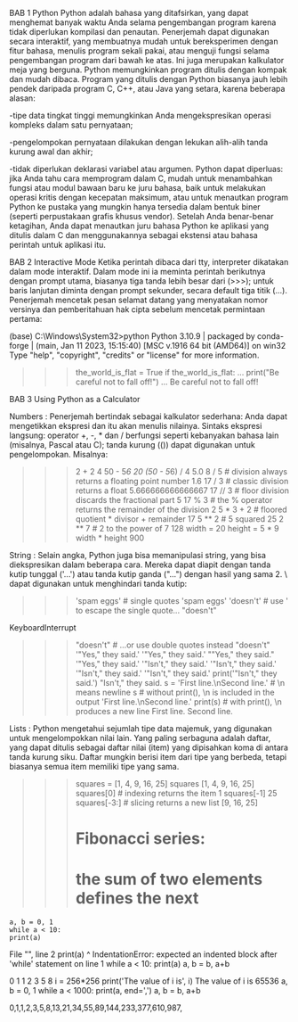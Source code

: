 BAB 1
Python
Python adalah bahasa yang ditafsirkan, yang dapat menghemat banyak waktu Anda selama pengembangan program karena tidak diperlukan kompilasi dan penautan. Penerjemah dapat digunakan secara interaktif, yang membuatnya mudah untuk bereksperimen dengan fitur bahasa, menulis program sekali pakai, atau menguji fungsi selama pengembangan program dari bawah ke atas. Ini juga merupakan kalkulator meja yang berguna.
Python memungkinkan program ditulis dengan kompak dan mudah dibaca. Program yang ditulis dengan Python biasanya jauh lebih pendek daripada program C, C++, atau Java yang setara, karena beberapa alasan:

-tipe data tingkat tinggi memungkinkan Anda mengekspresikan operasi kompleks dalam satu pernyataan;

-pengelompokan pernyataan dilakukan dengan lekukan alih-alih tanda kurung awal dan akhir;

-tidak diperlukan deklarasi variabel atau argumen.
Python dapat diperluas: jika Anda tahu cara memprogram dalam C, mudah untuk menambahkan fungsi atau modul bawaan baru ke juru bahasa, baik untuk melakukan operasi kritis dengan kecepatan maksimum, atau untuk menautkan program Python ke pustaka yang mungkin hanya tersedia dalam bentuk biner (seperti perpustakaan grafis khusus vendor). Setelah Anda benar-benar ketagihan, Anda dapat menautkan juru bahasa Python ke aplikasi yang ditulis dalam C dan menggunakannya sebagai ekstensi atau bahasa perintah untuk aplikasi itu.

BAB 2
Interactive Mode
Ketika perintah dibaca dari tty, interpreter dikatakan dalam mode interaktif. Dalam mode ini ia meminta perintah berikutnya dengan prompt utama, biasanya tiga tanda lebih besar dari (>>>); untuk baris lanjutan diminta dengan prompt sekunder, secara default tiga titik (...). Penerjemah mencetak pesan selamat datang yang menyatakan nomor versinya dan pemberitahuan hak cipta sebelum mencetak permintaan pertama:

(base) C:\Windows\System32>python
Python 3.10.9 | packaged by conda-forge | (main, Jan 11 2023, 15:15:40) [MSC v.1916 64 bit (AMD64)] on win32
Type "help", "copyright", "credits" or "license" for more information.
>>> the_world_is_flat = True
>>> if the_world_is_flat:
...     print("Be careful not to fall off!")
...
Be careful not to fall off!

BAB 3
Using Python as a Calculator 

Numbers :
Penerjemah bertindak sebagai kalkulator sederhana: Anda dapat mengetikkan ekspresi dan itu akan menulis nilainya. Sintaks ekspresi langsung: operator +, -, * dan / berfungsi seperti kebanyakan bahasa lain (misalnya, Pascal atau C); tanda kurung (()) dapat digunakan untuk pengelompokan. Misalnya:
>>> 2 + 2
4
>>> 50 - 5*6
20
>>> (50 - 5*6) / 4
5.0
>>> 8 / 5  # division always returns a floating point number
1.6
>>> 17 / 3  # classic division returns a float
5.666666666666667
>>> 17 // 3  # floor division discards the fractional part
5
>>> 17 % 3  # the % operator returns the remainder of the division
2
>>> 5 * 3 + 2  # floored quotient * divisor + remainder
17
>>> 5 ** 2  # 5 squared
25
>>> 2 ** 7  # 2 to the power of 7
128
>>> width = 20
>>> height = 5 * 9
>>> width * height
900

String :
Selain angka, Python juga bisa memanipulasi string, yang bisa diekspresikan dalam beberapa cara. Mereka dapat diapit dengan tanda kutip tunggal ('...') atau tanda kutip ganda ("...") dengan hasil yang sama 2. \ dapat digunakan untuk menghindari tanda kutip:
>>> 'spam eggs'  # single quotes
'spam eggs'
>>> 'doesn\'t'  # use \' to escape the single quote...
"doesn't"
>>>
KeyboardInterrupt
>>> "doesn't"  # ...or use double quotes instead
"doesn't"
>>> '"Yes," they said.'
'"Yes," they said.'
>>> "\"Yes,\" they said."
'"Yes," they said.'
>>> '"Isn\'t," they said.'
'"Isn\'t," they said.'
>>> '"Isn\'t," they said.'
'"Isn\'t," they said.'
>>> print('"Isn\'t," they said.')
"Isn't," they said.
>>> s = 'First line.\nSecond line.'  # \n means newline
>>> s  # without print(), \n is included in the output
'First line.\nSecond line.'
>>> print(s)  # with print(), \n produces a new line
First line.
Second line.

Lists :
Python mengetahui sejumlah tipe data majemuk, yang digunakan untuk mengelompokkan nilai lain. Yang paling serbaguna adalah daftar, yang dapat ditulis sebagai daftar nilai (item) yang dipisahkan koma di antara tanda kurung siku. Daftar mungkin berisi item dari tipe yang berbeda, tetapi biasanya semua item memiliki tipe yang sama.
>>> squares = [1, 4, 9, 16, 25]
>>> squares
[1, 4, 9, 16, 25]
>>> squares[0]  # indexing returns the item
1
>>> squares[-1]
25
>>> squares[-3:]  # slicing returns a new list
[9, 16, 25]
>>> # Fibonacci series:
>>> # the sum of two elements defines the next
    a, b = 0, 1
    while a < 10:
    print(a)
  File "<stdin>", line 2
    print(a)
    ^
IndentationError: expected an indented block after 'while' statement on line 1
    while a < 10:
         print(a)
         a, b = b, a+b

0
1
1
2
3
5
8
   i = 256*256
     print('The value of i is', i)
The value of i is 65536
     a, b = 0, 1
while a < 1000:
     print(a, end=',')
     a, b = b, a+b

0,1,1,2,3,5,8,13,21,34,55,89,144,233,377,610,987,

